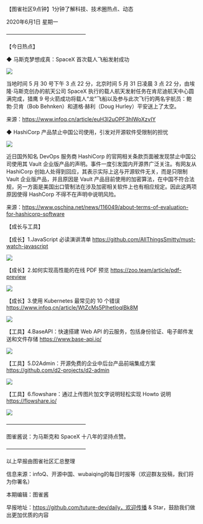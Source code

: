 【图雀社区9点钟】1分钟了解科技、技术圈热点、动态

2020年6月1日  星期一

———————————————

【今日热点】 

 ◆ 马斯克梦想成真：SpaceX 首次载人飞船发射成功

![](https://imgkr.cn-bj.ufileos.com/40401b78-8e4b-420e-bb5a-5deb78cc0224.jpg)

当地时间 5 月 30 号下午 3 点 22 分，北京时间 5 月 31 日凌晨 3 点 22 分，由埃隆·马斯克创办的航天公司 SpaceX 执行的载人航天发射任务在肯尼迪航天中心圆满完成，猎鹰 9 号火箭成功将载人“龙”飞船以及参与此次飞行的两名宇航员：鲍勃·贝肯（Bob Behnken）和道格·赫利（Doug Hurley）平安送上了太空。

来源：https://www.infoq.cn/article/euH3l2uOPF3hIWoXzvIY

 ◆ HashiCorp 产品禁止中国公司使用，引发对开源软件受限制的担忧

![](https://imgkr.cn-bj.ufileos.com/ec76dc58-304e-4119-9836-753512d35f3f.png)

近日国外知名 DevOps 服务商 HashiCorp 的官网相关条款页面被发现禁止中国公司使用其 Vault 企业版产品的声明。事件一度引发国内开源界广泛关注。有网友从 HashiCorp 创始人处得到回应，其表示实际上这与开源软件无关，而是只限制 Vault 企业版产品，并且原因是 Vault 产品目前使用的加密算法，在中国不符合法规，另一方面是美国出口管制法在涉及加密相关软件上也有相应规定。因此这两项原因使得 HashCorp 不得不在声明中说明风险。

来源：https://www.oschina.net/news/116049/about-terms-of-evaluation-for-hashicorp-software

【成长与工具】

【成长】1.JavaScript 必读演讲清单 https://github.com/AllThingsSmitty/must-watch-javascript

![](https://imgkr.cn-bj.ufileos.com/c1e29ac9-6762-4400-b3d1-3a1a8113f5d8.jpg)

【成长】2.如何实现高性能的在线 PDF 预览 https://zoo.team/article/pdf-preview

![](https://imgkr.cn-bj.ufileos.com/f1400d9e-401f-4f50-87dc-60b070e72b74.jpg)

【成长】3.使用 Kubernetes 最常见的 10 个错误 https://www.infoq.cn/article/WtZcMs5PlhetloqlBk8M

![](https://imgkr.cn-bj.ufileos.com/8c247d33-dc35-4464-b761-4b1fdc1da71e.jpg)

【工具】4.BaseAPI：快速搭建 Web API 的云服务，包括身份验证、电子邮件发送和文件存储 https://www.base-api.io/

![](https://imgkr.cn-bj.ufileos.com/15050117-876e-447b-b82a-343c9f700849.jpg)

【工具】5.D2Admin：开源免费的企业中后台产品前端集成方案 https://github.com/d2-projects/d2-admin

![](https://imgkr.cn-bj.ufileos.com/c8ecb1c8-9b47-4b37-ba65-e0676f13b23c.jpg)

【工具】6.flowshare：通过上传图片加文字说明轻松实现 Howto 说明 https://flowshare.io/

![](https://imgkr.cn-bj.ufileos.com/853e3432-95fb-42ee-be68-1b2bd2377925.jpg)

——————————————— 

图雀酱说：为马斯克和 SpaceX 十八年的坚持点赞。

———————————————

以上早报由图雀社区汇总整理   

信息来源：infoQ、开源中国、wubaiqing的每日时报等（欢迎群友投稿，我们将为你署名）

本期编辑：图雀酱

早报地址：https://github.com/tuture-dev/daily，欢迎传播 & Star，鼓励我们做出更加优质的内容